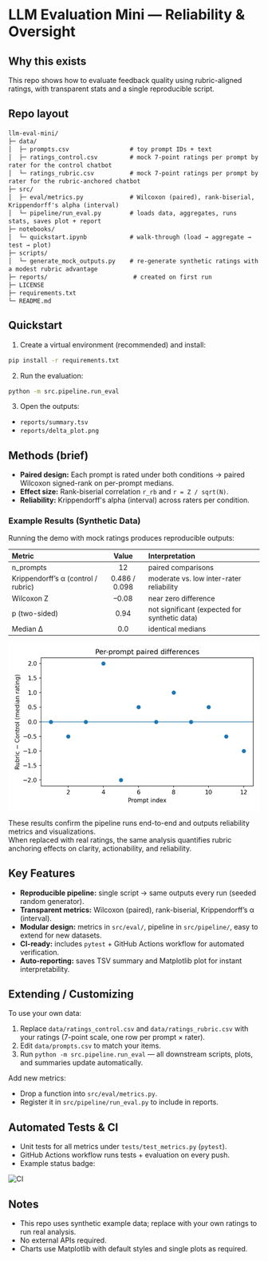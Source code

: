 # LLM Evaluation Mini — Reliability & Oversight

## Why this exists
This repo shows how to evaluate feedback quality using rubric-aligned ratings,
with transparent stats and a single reproducible script.

## Repo layout
```
llm-eval-mini/
├─ data/
│  ├─ prompts.csv                 # toy prompt IDs + text
│  ├─ ratings_control.csv         # mock 7-point ratings per prompt by rater for the control chatbot
│  └─ ratings_rubric.csv          # mock 7-point ratings per prompt by rater for the rubric-anchored chatbot
├─ src/
│  ├─ eval/metrics.py             # Wilcoxon (paired), rank-biserial, Krippendorff's alpha (interval)
│  └─ pipeline/run_eval.py        # loads data, aggregates, runs stats, saves plot + report
├─ notebooks/
│  └─ quickstart.ipynb            # walk-through (load → aggregate → test → plot)
├─ scripts/
│  └─ generate_mock_outputs.py    # re-generate synthetic ratings with a modest rubric advantage
├─ reports/                        # created on first run
├─ LICENSE
├─ requirements.txt
└─ README.md
```

## Quickstart
1) Create a virtual environment (recommended) and install:
```bash
pip install -r requirements.txt
```
2) Run the evaluation:
```bash
python -m src.pipeline.run_eval
```
3) Open the outputs:
- `reports/summary.tsv`
- `reports/delta_plot.png`

## Methods (brief)
- **Paired design:** Each prompt is rated under both conditions → paired Wilcoxon signed-rank on per-prompt medians.
- **Effect size:** Rank-biserial correlation `r_rb` and `r = Z / sqrt(N)`.
- **Reliability:** Krippendorff's alpha (interval) across raters per condition.

### Example Results (Synthetic Data)

Running the demo with mock ratings produces reproducible outputs:

| Metric | Value | Interpretation |
|:--|:--:|:--|
| n_prompts | 12 | paired comparisons |
| Krippendorff’s α (control / rubric) | 0.486 / 0.098 | moderate vs. low inter-rater reliability |
| Wilcoxon Z | –0.08 | near zero difference |
| p (two-sided) | 0.94 | not significant (expected for synthetic data) |
| Median Δ | 0.0 | identical medians |

![Paired differences plot](reports/delta_plot.png)

These results confirm the pipeline runs end-to-end and outputs reliability metrics and visualizations.  
When replaced with real ratings, the same analysis quantifies rubric anchoring effects on clarity, actionability, and reliability.

## Key Features
- **Reproducible pipeline:** single script → same outputs every run (seeded random generator).
- **Transparent metrics:** Wilcoxon (paired), rank-biserial, Krippendorff’s α (interval).
- **Modular design:** metrics in `src/eval/`, pipeline in `src/pipeline/`, easy to extend for new datasets.
- **CI-ready:** includes `pytest` + GitHub Actions workflow for automated verification.
- **Auto-reporting:** saves TSV summary and Matplotlib plot for instant interpretability.

## Extending / Customizing
To use your own data:
1. Replace `data/ratings_control.csv` and `data/ratings_rubric.csv` with your ratings (7-point scale, one row per prompt × rater).
2. Edit `data/prompts.csv` to match your items.
3. Run `python -m src.pipeline.run_eval` — all downstream scripts, plots, and summaries update automatically.

Add new metrics:
- Drop a function into `src/eval/metrics.py`.
- Register it in `src/pipeline/run_eval.py` to include in reports.

## Automated Tests & CI
- Unit tests for all metrics under `tests/test_metrics.py` (`pytest`).
- GitHub Actions workflow runs tests + evaluation on every push.
- Example status badge:

![CI](https://github.com/amshah1022/llm-eval-mini/actions/workflows/ci.yml/badge.svg)

## Notes
- This repo uses synthetic example data; replace with your own ratings to run real analysis.
- No external APIs required.
- Charts use Matplotlib with default styles and single plots as required.
